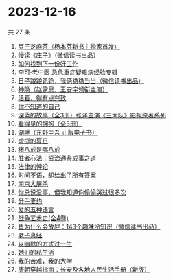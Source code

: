 # 2023-12-16

共 27 条

<!-- BEGIN WEREAD -->
<!-- 最后更新时间 2023-12-16 12:07:31 +0800 -->
1. [豆子芝麻茶（杨本芬新书｜独家首发）](https://weread.qq.com/web/bookDetail/cf332d40813ab863dg015d98)
1. [慢读《庄子》（微信读书出品）](https://weread.qq.com/web/bookDetail/bf332dd0813ab863ag0188b2)
1. [如何找到下一份好工作](https://weread.qq.com/web/bookDetail/c3732590813ab83a8g016e57)
1. [李可·老中医 急危重症疑难病经验专辑](https://weread.qq.com/web/bookDetail/8f632ce0813ab8639g0168a1)
1. [日子踉踉跄跄，我俩稳稳当当（微信读书出品）](https://weread.qq.com/web/bookDetail/81f32da0813ab8622g01002f)
1. [神隐（赵露思、王安宇领衔主演）](https://weread.qq.com/web/bookDetail/32932110720abf4a3292ab1)
1. [活着，得有点兴致](https://weread.qq.com/web/bookDetail/00932d207249dd110095168)
1. [你不知道的自己](https://weread.qq.com/web/bookDetail/43532330813ab6c5dg01997f)
1. [深蓝的故事（全3册）张译主演《三大队》影视原著系列](https://weread.qq.com/web/bookDetail/e3f329d0813ab6f9bg018b89)
1. [看得见的拥抱（全3册）](https://weread.qq.com/web/bookDetail/efc32470813ab777cg012d64)
1. [湖畔（东野圭吾 正版电子书）](https://weread.qq.com/web/bookDetail/738320b05d0ccb738abe749)
1. [虚掷的夏日](https://weread.qq.com/web/bookDetail/a0432af0813ab83bfg0127cb)
1. [猪八戒是哪八戒](https://weread.qq.com/web/bookDetail/16d32180813ab855bg019d81)
1. [胜者心法：资治通鉴成事之道](https://weread.qq.com/web/bookDetail/6ae329f0813ab8415g0145d5)
1. [法律的悖论](https://weread.qq.com/web/bookDetail/48032000813ab8616g0176c9)
1. [时间不语，却给出了所有答案](https://weread.qq.com/web/bookDetail/3fd32270813ab77b1g0182ff)
1. [南京大屠杀](https://weread.qq.com/web/bookDetail/ed4325105af547ed45154e5)
1. [你总说没事，但我知道你偷偷哭过很多次](https://weread.qq.com/web/bookDetail/67a32c307193f5c667a93b6)
1. [分手妻约](https://weread.qq.com/web/bookDetail/5c332000813ab68b9g010407)
1. [爱的五种语言](https://weread.qq.com/web/bookDetail/dcd32a30813ab8607g013ca6)
1. [战争艺术史(全4卷)](https://weread.qq.com/web/bookDetail/4f932e30813ab6c6bg0133a0)
1. [鱼为什么会放屁：143个趣味冷知识（微信读书出品）](https://weread.qq.com/web/bookDetail/ad232cf0813ab861eg0152c5)
1. [老子真经](https://weread.qq.com/web/bookDetail/a5c32230813ab71f5g015eab)
1. [以幽默的方式过一生](https://weread.qq.com/web/bookDetail/cbd32140813ab8472g01991a)
1. [她们的私生活](https://weread.qq.com/web/bookDetail/446325e0813ab8590g018820)
1. [我的苦难，我的大学](https://weread.qq.com/web/bookDetail/264328b05cdf13264eb269c)
1. [唐朝穿越指南：长安及各地人民生活手册（新版）](https://weread.qq.com/web/bookDetail/ed1323205e033ced1eb312a)
<!-- END WEREAD -->